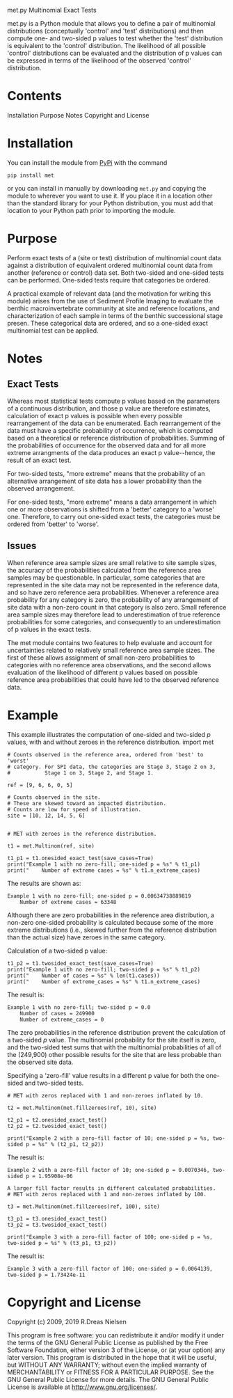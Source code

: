 met.py
Multinomial Exact Tests

met.py is a Python module that allows you to define a pair of
multinomial distributions (conceptually 'control' and 'test'
distributions) and then compute one- and two-sided p values to test
whether the 'test' distribution is equivalent to the 'control'
distribution. The likelihood of all possible 'control' distributions can
be evaluated and the distribution of p values can be expressed in terms
of the likelihood of the observed 'control' distribution.


Contents
======================

  Installation
  Purpose
  Notes
  Copyright and License


Installation
======================

You can install the module from [PyPi](https://pypi.org/) with the
command

    pip install met

or you can install in manually by downloading `met.py` and copying
the module to wherever you want to use it.  If you place it in a
location other than the standard library for your Python distribution,
you must add that location to your Python path prior to importing the
module.


Purpose
======================

Perform exact tests of a (site or test) distribution of multinomial
count data against a distribution of equivalent ordered multinomial
count data from another (reference or control) data set. Both two-sided
and one-sided tests can be performed. One-sided tests require that
categories be ordered.

A practical example of relevant data (and the motivation for writing
this module) arises from the use of Sediment Profile Imaging to evaluate
the benthic macroinvertebrate community at site and reference locations,
and characterization of each sample in terms of the benthic successional
stage presen. These categorical data are ordered, and so a one-sided
exact multinomial test can be applied.


Notes
======================

Exact Tests
--------------------

Whereas most statistical tests compute p values based on the parameters
of a continuous distribution, and those p value are therefore
estimates, calculation of exact p values is possible when every
possible rearrangement of the data can be enumerated. Each 
rearrangement of the data must have a specific probability of
occurrence, which is computed based on a theoretical or reference
distribution of probabilities.  Summing of the probabilities of
occurrence for the observed data and for all more extreme arrangments of
the data produces an exact p value--hence, the result of an exact test.

For two-sided tests, "more extreme" means that the probability of an alternative
arrangement of site data has a lower probability than the observed arrangement.

For one-sided tests, "more extreme" means a data arrangement in which
one or more observations is shifted from a 'better' category to a
'worse' one. Therefore, to carry out one-sided exact tests, the
categories must be ordered from 'better' to 'worse'.

Issues
--------------------

When reference area sample sizes are small relative to site sample
sizes, the accuracy of the probabilities calculated from the reference
area samples may be questionable.  In particular, some categories that
are represented in the site data may not be represented in the reference
data, and so have zero reference aera probabilities.  Whenever a
reference area probability for any category is zero, the probability of
any arrangement of site data with a non-zero count in that category is
also zero.  Small reference area sample sizes may therefore lead to
underestimation of true reference probabilities for some categories, and
consequently to an underestimation of p values in the exact tests.

The met module contains two features to help evaluate and account for
uncertainties related to relatively small reference area sample sizes. 
The first of these allows assignment of small non-zero probabilities to
categories with no reference area observations, and the second allows
evaluation of the likelihood of different p values based on possible
reference area probabilities that could have led to the observed
reference data.

Example
======================

This example illustrates the computation of one-sided and two-sided *p* values, with
and without zeroes in the reference distribution.
import met

    # Counts observed in the reference area, ordered from 'best' to 'worst'
    # category. For SPI data, the categories are Stage 3, Stage 2 on 3,
    #			Stage 1 on 3, Stage 2, and Stage 1.

    ref = [9, 6, 6, 0, 5]

    # Counts observed in the site.
    # These are skewed toward an impacted distribution.
    # Counts are low for speed of illustration.
    site = [10, 12, 14, 5, 6]


    # MET with zeroes in the reference distribution.

    t1 = met.Multinom(ref, site)

    t1_p1 = t1.onesided_exact_test(save_cases=True)
    print("Example 1 with no zero-fill; one-sided p = %s" % t1_p1)
    print("    Number of extreme cases = %s" % t1.n_extreme_cases)

The results are shown as:

    Example 1 with no zero-fill; one-sided p = 0.00634738889819
        Number of extreme cases = 63348

Although there are zero probabilities in the reference area distribution, a non-zero
one-sided probability is calculated because some of the more extreme distributions
(i.e., skewed further from the reference distribution than the actual size) have zeroes
in the same category.

Calculation of a two-sided p value:

    t1_p2 = t1.twosided_exact_test(save_cases=True)
    print("Example 1 with no zero-fill; two-sided p = %s" % t1_p2)
    print("    Number of cases = %s" % len(t1.cases))
    print("    Number of extreme_cases = %s" % t1.n_extreme_cases)

The result is:

    Example 1 with no zero-fill; two-sided p = 0.0
        Number of cases = 249900
        Number of extreme_cases = 0

The zero probabilities in the reference distribution prevent the calculation of a two-sided
*p* value. The multinomial probability for the site itself is zero, and the two-sided test sums
that with the multinomial probabilities of all of the (249,900) other possible results for the
site that are less probable than the observed site data.

Specifying a 'zero-fill' value results in a different p value for both the one-sided and
two-sided tests.

    # MET with zeros replaced with 1 and non-zeroes inflated by 10.

    t2 = met.Multinom(met.fillzeroes(ref, 10), site)

    t2_p1 = t2.onesided_exact_test()
    t2_p2 = t2.twosided_exact_test()

    print("Example 2 with a zero-fill factor of 10; one-sided p = %s, two-sided p = %s" % (t2_p1, t2_p2))

The result is:

    Example 2 with a zero-fill factor of 10; one-sided p = 0.0070346, two-sided p = 1.95908e-06

    A larger fill factor results in different calculated probabilities.
    # MET with zeros replaced with 1 and non-zeroes inflated by 100.

    t3 = met.Multinom(met.fillzeroes(ref, 100), site)

    t3_p1 = t3.onesided_exact_test()
    t3_p2 = t3.twosided_exact_test()

    print("Example 3 with a zero-fill factor of 100; one-sided p = %s, two-sided p = %s" % (t3_p1, t3_p2))

The result is:

    Example 3 with a zero-fill factor of 100; one-sided p = 0.0064139, two-sided p = 1.73424e-11



Copyright and License
======================

Copyright (c) 2009, 2019 R.Dreas Nielsen

This program is free software: you can redistribute it and/or modify it under
the terms of the GNU General Public License as published by the Free Software
Foundation, either version 3 of the License, or (at your option) any later
version. This program is distributed in the hope that it will be useful, but
WITHOUT ANY WARRANTY; without even the implied warranty of MERCHANTABILITY or
FITNESS FOR A PARTICULAR PURPOSE. See the GNU General Public License for more
details. The GNU General Public License is available at
http://www.gnu.org/licenses/.
